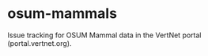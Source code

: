 osum-mammals
============

Issue tracking for OSUM Mammal data in the VertNet portal (portal.vertnet.org).
